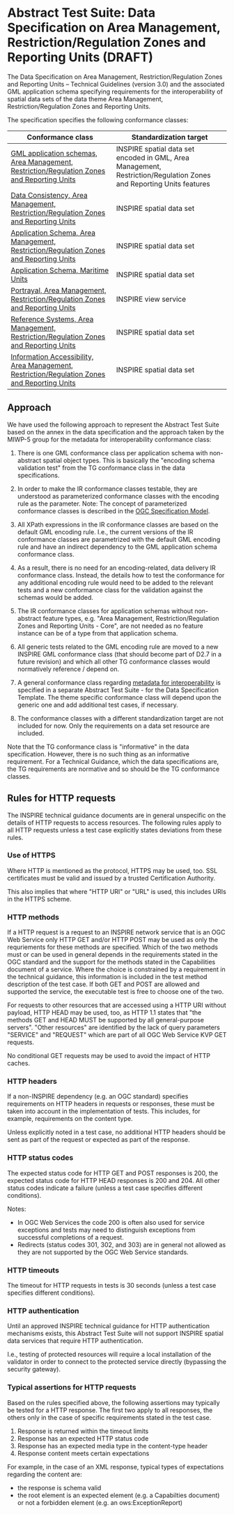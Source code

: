 # Abstract Test Suite: Data Specification on Area Management, Restriction/Regulation Zones and Reporting Units (DRAFT)
                       
The Data Specification on Area Management, Restriction/Regulation Zones and Reporting Units – Technical Guidelines (version 3.0) and the associated GML application schema specifying requirements for the interoperability of spatial data sets of the data theme Area Management, Restriction/Regulation Zones and Reporting Units.

The specification specifies the following conformance classes:

| Conformance class | Standardization target |
| ----------------- | ---------------------- |
| [GML application schemas, Area Management, Restriction/Regulation Zones and Reporting Units](http://inspire.ec.europa.eu/id/ats/data-am/3.0/am-gml) | INSPIRE spatial data set encoded in GML, Area Management, Restriction/Regulation Zones and Reporting Units features |
| [Data Consistency, Area Management, Restriction/Regulation Zones and Reporting Units](http://inspire.ec.europa.eu/id/ats/data-am/3.1/am-dc) | INSPIRE spatial data set |
| [Application Schema, Area Management, Restriction/Regulation Zones and Reporting Units](http://inspire.ec.europa.eu/id/ats/data-am/3.1/am-as) | INSPIRE spatial data set |
| [Application Schema, Maritime Units](http://inspire.ec.europa.eu/id/ats/data-am/3.1/mu-as) | INSPIRE spatial data set |
| [Portrayal, Area Management, Restriction/Regulation Zones and Reporting Units](http://inspire.ec.europa.eu/id/ats/data-am/3.1/am-portrayal) | INSPIRE view service |
| [Reference Systems, Area Management, Restriction/Regulation Zones and Reporting Units](http://inspire.ec.europa.eu/id/ats/data-am/3.1/am-rs) | INSPIRE spatial data set |
| [Information Accessibility, Area Management, Restriction/Regulation Zones and Reporting Units](http://inspire.ec.europa.eu/id/ats/data-am/3.1/am-ia) | INSPIRE spatial data set |

## Approach

We have used the following approach to represent the Abstract Test Suite based on the annex in the data specification and the approach taken by the MIWP-5 group for the metadata for interoperability conformance class:

1. There is one GML conformance class per application schema with non-abstract spatial object types. This is basically the "encoding schema validation test" from the TG conformance class in the data specifications. 

2. In order to make the IR conformance classes testable, they are understood as parameterized conformance classes with the encoding rule as the parameter. Note: The concept of parameterized conformance classes is described in the [OGC Specification Model](https://portal.opengeospatial.org/files/?artifact_id=34762).

3. All XPath expressions in the IR conformance classes are based on the default GML encoding rule. I.e., the current versions of the IR conformance classes are parametrized with the default GML encoding rule and have an indirect dependency to the GML application schema conformance class.  

4. As a result, there is no need for an encoding-related, data delivery IR conformance class. Instead, the details how to test the conformance for any additional encoding rule would need to be added to the relevant tests and a new conformance class for the validation against the schemas would be added.

5. The IR conformance classes for application schemas without non-abstract feature types, e.g. "Area Management, Restriction/Regulation Zones and Reporting Units - Core", are not needed as no feature instance can be of a type from that application schema.

6. All generic tests related to the GML encoding rule are moved to a new INSPIRE GML conformance class (that should become part of D2.7 in a future revision) and which all other TG conformance classes would normatively reference / depend on.

7. A general conformance class regarding [metadata for interoperability](https://github.com/inspire-eu-validation/data/tree/master/interoperability-metadata) is specified in a separate Abstract Test Suite - for the Data Specification Template. The theme specific conformance class will depend upon the generic one and add additional test cases, if necessary.
   
8. The conformance classes with a different standardization target are not included for now. Only the requirements on a data set resource are included.

Note that the TG conformance class is "informative" in the data specification. However, there is no such thing as an informative requirement. For a Technical Guidance, which the data specifications are, the TG requirements are normative and so should be the TG conformance classes.

## Rules for HTTP requests

The INSPIRE technical guidance documents are in general unspecific on the details of HTTP requests to access resources. The following rules apply to all HTTP requests unless a test case explicitly states deviations from these rules.

### Use of HTTPS

Where HTTP is mentioned as the protocol, HTTPS may be used, too. SSL certificates must be valid and issued by a trusted Certification Authority.

This also implies that where "HTTP URI" or "URL" is used, this includes URIs in the HTTPS scheme.

### HTTP methods

If a HTTP request is a request to an INSPIRE network service that is an OGC Web Service only HTTP GET and/or HTTP POST may be used as only the requriements for these methods are specified. Which of the two methods must or can be used in general depends in the requirements stated in the OGC standard and the support for the methods stated in the Capabilities document of a service. Where the choice is constrained by a requirement in the technical guidance, this information is included in the test method description of the test case. If both GET and POST are allowed and supported the service, the executable test is free to choose one of the two.  

For requests to other resources that are accessed using a HTTP URI without payload, HTTP HEAD may be used, too, as HTTP 1.1 states that "the methods GET and HEAD MUST be supported by all general-purpose servers". "Other resources" are identified by the lack of query parameters "SERVICE" and "REQUEST" which are part of all OGC Web Service KVP GET requests.

No conditional GET requests may be used to avoid the impact of HTTP caches. 

### HTTP headers

If a non-INSPIRE dependency (e.g. an OGC standard) specifies requirements on HTTP headers in requests or responses, these must be taken into account in the implementation of tests. This includes, for example, requirements on the content type.

Unless explicitly noted in a test case, no additional HTTP headers should be sent as part of the request or expected as part of the response.  

### HTTP status codes

The expected status code for HTTP GET and POST responses is 200, the expected status code for HTTP HEAD responses is 200 and 204. All other status codes indicate a failure (unless a test case specifies different conditions).
 
Notes:
 
* In OGC Web Services the code 200 is often also used for service exceptions and tests may need to distinguish exceptions from successful completions of a request.
* Redirects (status codes 301, 302, and 303) are in general not allowed as they are not supported by the OGC Web Service standards.

### HTTP timeouts

The timeout for HTTP requests in tests is 30 seconds (unless a test case specifies different conditions).

### HTTP authentication

Until an approved INSPIRE technical guidance for HTTP authentication mechanisms exists, this Abstract Test Suite will not support INSPIRE spatial data services that require HTTP authentication.

I.e., testing of protected resources will require a local installation of the validator in order to connect to the protected service directly (bypassing the security gateway).

### Typical assertions for HTTP requests

Based on the rules specified above, the following assertions may typically be tested for a HTTP response. The first two apply to all responses, the others only in the case of specific requirements stated in the test case.

1. Response is returned within the timeout limits
2. Response has an expected HTTP status code
3. Response has an expected media type in the content-type header
4. Response content meets certain expectations

For example, in the case of an XML response, typical types of expectations regarding the content are: 

* the response is schema valid
* the root element is an expected element (e.g. a Capabilties document) or not a forbidden element (e.g. an ows:ExceptionReport)

